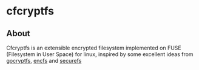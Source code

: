 # cfcryptfs



## About

Cfcryptfs is an extensible encrypted filesystem implemented on FUSE (Filesystem in User Space) for linux, 
inspired by some excellent ideas from [gocryptfs](https://github.com/rfjakob/gocryptfs), [encfs](https://github.com/vgough/encfs) and [securefs](https://github.com/netheril96/securefs)
